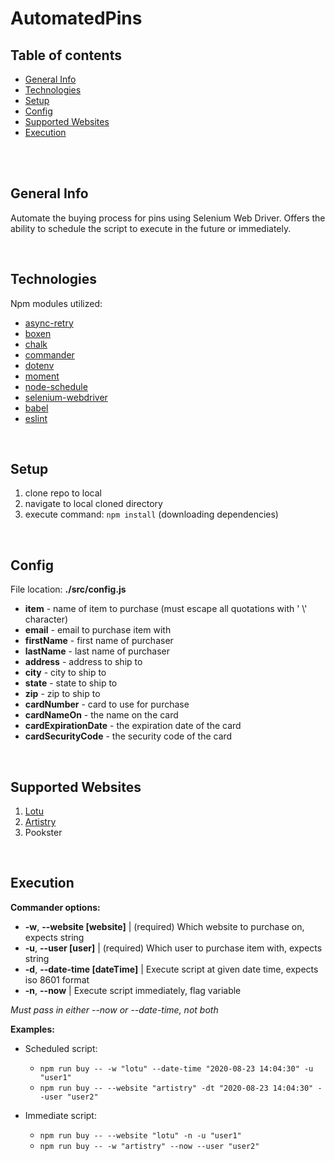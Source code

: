 # AutomatedPins

## Table of contents

  - [General Info](#general-info)
  - [Technologies](#technologies)
  - [Setup](#setup)
  - [Config](#config)
  - [Supported Websites](#supported-websites)
  - [Execution](#execution)

<br>
<br>

## General Info

Automate the buying process for pins using Selenium Web Driver. Offers the ability to schedule the script to execute in the future or immediately.

<br>

## Technologies

Npm modules utilized:

- [async-retry](https://www.npmjs.com/package/async-retry)
- [boxen](https://www.npmjs.com/package/boxen)
- [chalk](https://www.npmjs.com/package/chalk)
- [commander](https://www.npmjs.com/package/commander)
- [dotenv](https://www.npmjs.com/package/dotenv)
- [moment](https://www.npmjs.com/package/moment)
- [node-schedule](https://www.npmjs.com/package/node-schedule)
- [selenium-webdriver](https://www.npmjs.com/package/selenium-webdriver)
- [babel](https://www.npmjs.com/package/Babel)
- [eslint](https://www.npmjs.com/package/eslint)

<br>

## Setup
  1. clone repo to local
  2. navigate to local cloned directory
  3. execute command: `npm install` (downloading dependencies)

<br>

## Config
File location: **./src/config.js**

- **item** - name of item to purchase (must escape all quotations with ' \\' character)
- **email** - email to purchase item with  
- **firstName** - first name of purchaser
- **lastName** - last name of purchaser
- **address** - address to ship to
- **city** - city to ship to
- **state** - state to ship to
- **zip** - zip to ship to
- **cardNumber** - card to use for purchase
- **cardNameOn** - the name on the card
- **cardExpirationDate** - the expiration date of the card
- **cardSecurityCode** - the security code of the card

<br>

## Supported Websites

 1. [Lotu](https://www.lotucreations.com/collections/hat-pins)
 2. [Artistry](https://theartistrycollection.com/collections/2018)
 3. Pookster

<br>

## Execution

**Commander options:**

- **-w**, **--website [website]** | (required) Which website to purchase on, expects string
- **-u**, **--user [user]** | (required) Which user to purchase item with, expects string
- **-d**, **--date-time [dateTime]** | Execute script at given date time, expects iso 8601 format
- **-n**, **--now** | Execute script immediately, flag variable

*Must pass in either --now or --date-time, not both*

**Examples:**

 - Scheduled script: 
   - `npm run buy -- -w "lotu" --date-time "2020-08-23 14:04:30" -u "user1"` 
   - `npm run buy -- --website "artistry" -dt "2020-08-23 14:04:30" --user "user2"`

- Immediate script: 
  - `npm run buy -- --website "lotu" -n -u "user1"`
  - `npm run buy -- -w "artistry" --now --user "user2"`
